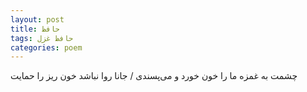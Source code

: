```yaml
---
layout: post
title: حافظ
tags: حافظ غزل
categories: poem
---
```


چشمت به غمزه ما را خون خورد و می‌پسندی / جانا روا نباشد خون ریز را حمایت
